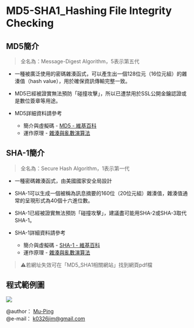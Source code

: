 # MD5-SHA1_Hashing File Integrity Checking
## MD5簡介
> 全名為：Message-Digest Algorithm，5表示第五代
* 一種被廣泛使用的密碼雜湊函式，可以產生出一個128位元（16位元組）的雜湊值（hash value），用於確保資訊傳輸完整一致。

* MD5已經被證實無法預防「碰撞攻擊」，所以已遭禁用於SSL公開金鑰認證或是數位簽章等用途。

* MD5詳細資料請參考
  * 簡介與虛擬碼 - [MD5 - 維基百科](https://reurl.cc/D6kaKR)
  * 運作原理 - [雜湊與亂數演算法](https://reurl.cc/Gry7NZ)

## SHA-1簡介
> 全名為：Secure Hash Algorithm，1表示第一代
* 一種密碼雜湊函式，由美國國家安全局設計

* SHA-1可以生成一個被稱為訊息摘要的160位（20位元組）雜湊值，雜湊值通常的呈現形式為40個十六進位數。

* SHA-1已經被證實無法預防「碰撞攻擊」，建議盡可能用SHA-2或SHA-3取代SHA-1。
* SHA-1詳細資料請參考
  * 簡介與虛擬碼 - [SHA-1 - 維基百科](https://reurl.cc/EzlqRa)
  * 運作原理 - [雜湊與亂數演算法](https://reurl.cc/Gry7NZ)
>:warning:若網址失效可在「MD5_SHA1相關網站」找到網頁pdf檔
## 程式範例圖
![](https://i.imgur.com/ogUOEyt.png)

@author： [Mu-Ping](https://github.com/Mu-Ping)  
@e-mail： k0326jim@gmail.com
